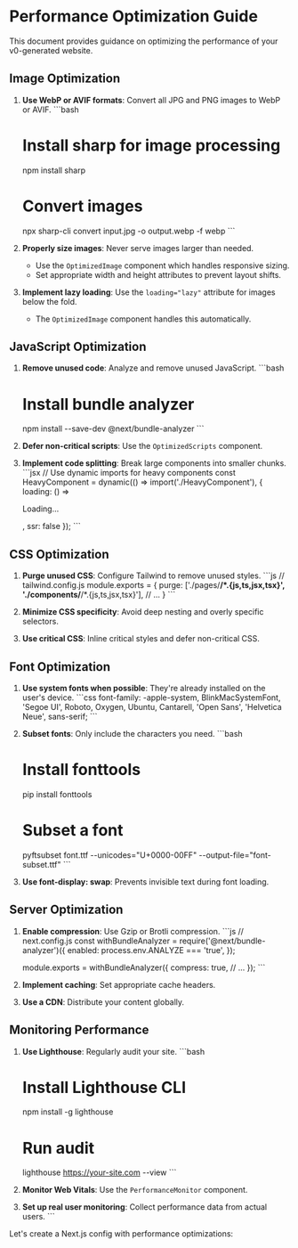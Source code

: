 # Performance Optimization Guide

This document provides guidance on optimizing the performance of your v0-generated website.

## Image Optimization

1. **Use WebP or AVIF formats**: Convert all JPG and PNG images to WebP or AVIF.
   \`\`\`bash
   # Install sharp for image processing
   npm install sharp
   
   # Convert images
   npx sharp-cli convert input.jpg -o output.webp -f webp
   \`\`\`

2. **Properly size images**: Never serve images larger than needed.
   - Use the `OptimizedImage` component which handles responsive sizing.
   - Set appropriate width and height attributes to prevent layout shifts.

3. **Implement lazy loading**: Use the `loading="lazy"` attribute for images below the fold.
   - The `OptimizedImage` component handles this automatically.

## JavaScript Optimization

1. **Remove unused code**: Analyze and remove unused JavaScript.
   \`\`\`bash
   # Install bundle analyzer
   npm install --save-dev @next/bundle-analyzer
   \`\`\`

2. **Defer non-critical scripts**: Use the `OptimizedScripts` component.

3. **Implement code splitting**: Break large components into smaller chunks.
   \`\`\`jsx
   // Use dynamic imports for heavy components
   const HeavyComponent = dynamic(() => import('./HeavyComponent'), {
     loading: () => <p>Loading...</p>,
     ssr: false
   });
   \`\`\`

## CSS Optimization

1. **Purge unused CSS**: Configure Tailwind to remove unused styles.
   \`\`\`js
   // tailwind.config.js
   module.exports = {
     purge: ['./pages/**/*.{js,ts,jsx,tsx}', './components/**/*.{js,ts,jsx,tsx}'],
     // ...
   }
   \`\`\`

2. **Minimize CSS specificity**: Avoid deep nesting and overly specific selectors.

3. **Use critical CSS**: Inline critical styles and defer non-critical CSS.

## Font Optimization

1. **Use system fonts when possible**: They're already installed on the user's device.
   \`\`\`css
   font-family: -apple-system, BlinkMacSystemFont, 'Segoe UI', Roboto, Oxygen, Ubuntu, Cantarell, 'Open Sans', 'Helvetica Neue', sans-serif;
   \`\`\`

2. **Subset fonts**: Only include the characters you need.
   \`\`\`bash
   # Install fonttools
   pip install fonttools
   
   # Subset a font
   pyftsubset font.ttf --unicodes="U+0000-00FF" --output-file="font-subset.ttf"
   \`\`\`

3. **Use font-display: swap**: Prevents invisible text during font loading.

## Server Optimization

1. **Enable compression**: Use Gzip or Brotli compression.
   \`\`\`js
   // next.config.js
   const withBundleAnalyzer = require('@next/bundle-analyzer')({
     enabled: process.env.ANALYZE === 'true',
   });
   
   module.exports = withBundleAnalyzer({
     compress: true,
     // ...
   });
   \`\`\`

2. **Implement caching**: Set appropriate cache headers.

3. **Use a CDN**: Distribute your content globally.

## Monitoring Performance

1. **Use Lighthouse**: Regularly audit your site.
   \`\`\`bash
   # Install Lighthouse CLI
   npm install -g lighthouse
   
   # Run audit
   lighthouse https://your-site.com --view
   \`\`\`

2. **Monitor Web Vitals**: Use the `PerformanceMonitor` component.

3. **Set up real user monitoring**: Collect performance data from actual users.
\`\`\`

Let's create a Next.js config with performance optimizations:
